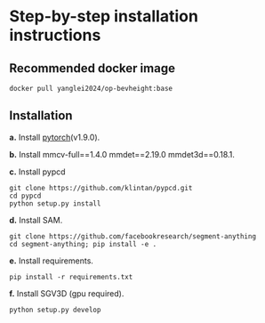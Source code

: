# Step-by-step installation instructions

## Recommended docker image
```shell
docker pull yanglei2024/op-bevheight:base
```

## Installation
**a.** Install [pytorch](https://pytorch.org/)(v1.9.0).

**b.** Install mmcv-full==1.4.0  mmdet==2.19.0 mmdet3d==0.18.1.

**c.** Install pypcd
```
git clone https://github.com/klintan/pypcd.git
cd pypcd
python setup.py install
```

**d.** Install SAM.

```
git clone https://github.com/facebookresearch/segment-anything
cd segment-anything; pip install -e .
```

**e.** Install requirements.
```shell
pip install -r requirements.txt
```
**f.** Install SGV3D (gpu required).
```shell
python setup.py develop
```

